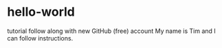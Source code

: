 # hello-world
tutorial follow along with new GitHub (free) account
My name is Tim and I can follow instructions.
